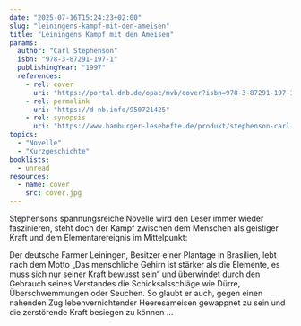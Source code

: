 ```yaml
---
date: "2025-07-16T15:24:23+02:00"
slug: "leiningens-kampf-mit-den-ameisen"
title: "Leiningens Kampf mit den Ameisen"
params:
  author: "Carl Stephenson"
  isbn: "978-3-87291-197-1"
  publishingYear: "1997"
  references:
    - rel: cover
      uri: "https://portal.dnb.de/opac/mvb/cover?isbn=978-3-87291-197-1"
    - rel: permalink
      uri: "https://d-nb.info/950721425"
    - rel: synopsis
      uri: "https://www.hamburger-lesehefte.de/produkt/stephenson-carl-leiningens-kampf-mit-den-ameisen/"
topics:
  - "Novelle"
  - "Kurzgeschichte"
booklists:
  - unread
resources:
  - name: cover
    src: cover.jpg
---
```


Stephensons spannungsreiche Novelle wird den Leser immer wieder faszinieren, 
steht doch der Kampf zwischen dem Menschen als geistiger Kraft und dem 
Elementarereignis im Mittelpunkt:

Der deutsche Farmer Leiningen, Besitzer einer Plantage in Brasilien, lebt nach 
dem Motto „Das menschliche Gehirn ist stärker als die Elemente, es muss sich nur 
seiner Kraft bewusst sein“ und überwindet durch den Gebrauch seines Verstandes 
die Schicksalsschläge wie Dürre, Überschwemmungen oder Seuchen. So glaubt er 
auch, gegen einen nahenden Zug lebenvernichtender Heeresameisen gewappnet zu 
sein und die zerstörende Kraft besiegen zu können …
